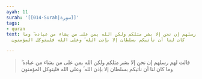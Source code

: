 ```yaml
---
ayah: 11
surah: '[[014-Surah|سورة]]'
tags:
- quran
text: قالت لهم رسلهم إن نحن إلا بشر مثلكم ولكن الله يمن على من يشاء من عباده ۖ وما
  كان لنا أن نأتيكم بسلطان إلا بإذن الله ۚ وعلى الله فليتوكل المؤمنون

---
```

> قالت لهم رسلهم إن نحن إلا بشر مثلكم ولكن الله يمن على من يشاء من عباده ۖ وما كان لنا أن نأتيكم بسلطان إلا بإذن الله ۚ وعلى الله فليتوكل المؤمنون
